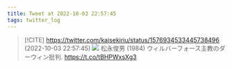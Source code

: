 ```yaml
---
title: Tweet at 2022-10-03 22:57:45
tags: twitter_log
---
```


> [!CITE] https://twitter.com/kaisekiriu/status/1576934533445738496 (2022-10-03 22:57:45)
> ![](https://twitter.com/kaisekiriu/status/1576934533445738496)
> 松永俊男 (1984) ウィルバーフォース主教のダーウィン批判.
> https://t.co/tBHPWxsXg3
